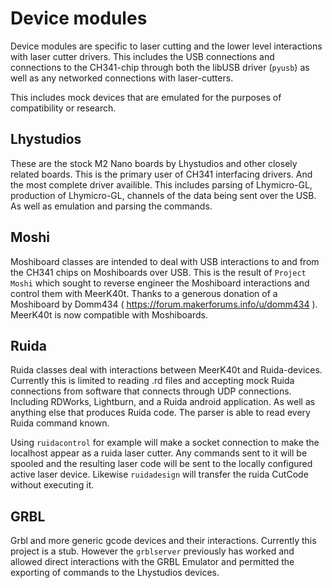 # Device modules

Device modules are specific to laser cutting and the lower level interactions with laser cutter drivers. This includes the USB connections and connections to the CH341-chip through both the libUSB driver (`pyusb`) as well as any networked connections with laser-cutters.

This includes mock devices that are emulated for the purposes of compatibility or research.

## Lhystudios
These are the stock M2 Nano boards by Lhystudios and other closely related boards. This is the primary user of CH341 interfacing drivers. And the most complete driver availible. This includes parsing of Lhymicro-GL, production of Lhymicro-GL, channels of the data being sent over the USB. As well as emulation and parsing the commands.


## Moshi

Moshiboard classes are intended to deal with USB interactions to and from the CH341 chips on Moshiboards over USB. This is the result of `Project Moshi` which sought to reverse engineer the Moshiboard interactions and control them with MeerK40t. Thanks to a generous donation of a Moshiboard by Domm434 ( https://forum.makerforums.info/u/domm434 ). MeerK40t is now compatible with Moshiboards.


## Ruida
Ruida classes deal with interactions between MeerK40t and Ruida-devices. Currently this is limited to reading .rd files and accepting mock Ruida connections from software that connects through UDP connections. Including RDWorks, Lightburn, and a Ruida android application. As well as anything else that produces Ruida code. The parser is able to read every Ruida command known.

Using `ruidacontrol` for example will make a socket connection to make the localhost appear as a ruida laser cutter. Any commands sent to it will be spooled and the resulting laser code will be sent to the locally configured active laser device. Likewise `ruidadesign` will transfer the ruida CutCode without executing it.


## GRBL

Grbl and more generic gcode devices and their interactions. Currently this project is a stub. However the `grblserver` previously has worked and allowed direct interactions with the GRBL Emulator and permitted the exporting of commands to the Lhystudios devices.

